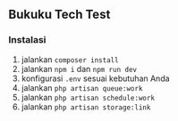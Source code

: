 
## Bukuku Tech Test

### Instalasi
1. jalankan `composer install`
2. jalankan `npm i` dan `npm run dev`
3. konfigurasi `.env` sesuai kebutuhan Anda
4. jalankan `php artisan queue:work`
5. jalankan `php artisan schedule:work`
6. jalankan `php artisan storage:link`
